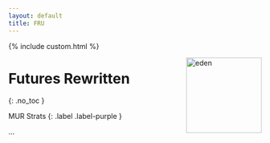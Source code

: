 ```yaml
---
layout: default
title: FRU
---
```


{% include custom.html %}

<img src="{{ site.baseurl }}/assets/images/eden.webp" alt="eden" width="150" style="float: right">

# Futures Rewritten
{: .no_toc }

MUR Strats 
{: .label .label-purple }

...
